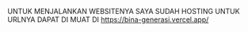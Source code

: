 UNTUK MENJALANKAN WEBSITENYA SAYA SUDAH HOSTING UNTUK URLNYA DAPAT DI MUAT DI https://bina-generasi.vercel.app/
